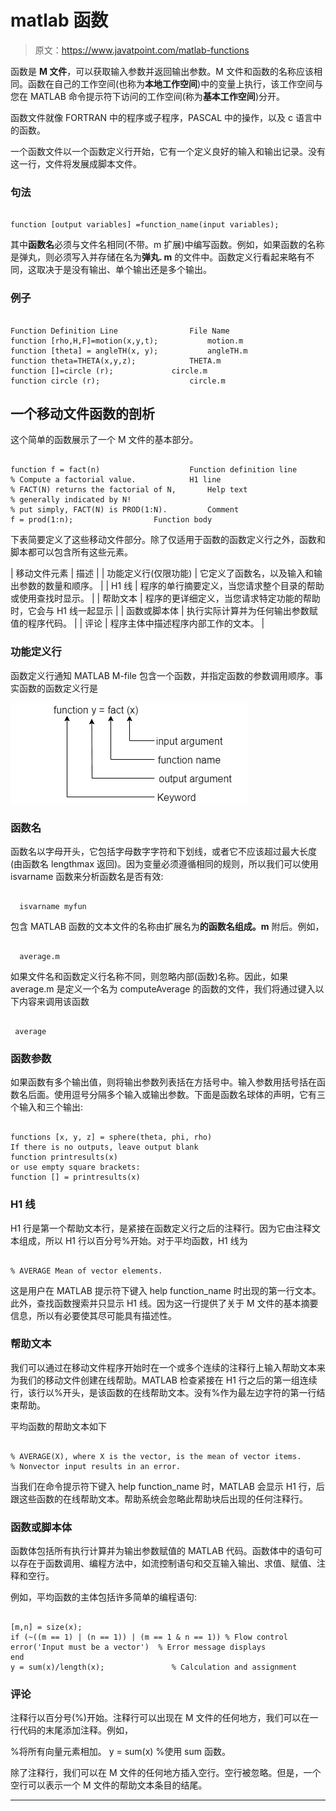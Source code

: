 # matlab 函数

> 原文：<https://www.javatpoint.com/matlab-functions>

函数是 **M 文件**，可以获取输入参数并返回输出参数。M 文件和函数的名称应该相同。函数在自己的工作空间(也称为**本地工作空间**)中的变量上执行，该工作空间与您在 MATLAB 命令提示符下访问的工作空间(称为**基本工作空间**)分开。

函数文件就像 FORTRAN 中的程序或子程序，PASCAL 中的操作，以及 c 语言中的函数。

一个函数文件以一个函数定义行开始，它有一个定义良好的输入和输出记录。没有这一行，文件将发展成脚本文件。

### 句法

```

function [output variables] =function_name(input variables); 

```

其中**函数名**必须与文件名相同(不带。m 扩展)中编写函数。例如，如果函数的名称是弹丸，则必须写入并存储在名为**弹丸. m** 的文件中。函数定义行看起来略有不同，这取决于是没有输出、单个输出还是多个输出。

### 例子

```

Function Definition Line				File Name
function [rho,H,F]=motion(x,y,t);			motion.m
function [theta] = angleTH(x, y);			angleTH.m
function theta=THETA(x,y,z);			THETA.m
function []=circle (r);				circle.m
function circle (r);					circle.m

```

## 一个移动文件函数的剖析

这个简单的函数展示了一个 M 文件的基本部分。

```

function f = fact(n) 					Function definition line
% Compute a factorial value. 			H1 line
% FACT(N) returns the factorial of N, 		Help text
% generally indicated by N!
% put simply, FACT(N) is PROD(1:N). 		Comment
f = prod(1:n); 					Function body

```

下表简要定义了这些移动文件部分。除了仅适用于函数的函数定义行之外，函数和脚本都可以包含所有这些元素。

| 移动文件元素 | 描述 |
| 功能定义行(仅限功能) | 它定义了函数名，以及输入和输出参数的数量和顺序。 |
| H1 线 | 程序的单行摘要定义，当您请求整个目录的帮助或使用查找时显示。 |
| 帮助文本 | 程序的更详细定义，当您请求特定功能的帮助时，它会与 H1 线一起显示 |
| 函数或脚本体 | 执行实际计算并为任何输出参数赋值的程序代码。 |
| 评论 | 程序主体中描述程序内部工作的文本。 |

### 功能定义行

函数定义行通知 MATLAB M-file 包含一个函数，并指定函数的参数调用顺序。事实函数的函数定义行是

![MATLAB Functions](img/2dfbb7dffcc5031d137d17e008a09833.png)

### 函数名

函数名以字母开头，它包括字母数字字符和下划线，或者它不应该超过最大长度(由函数名 lengthmax 返回)。因为变量必须遵循相同的规则，所以我们可以使用 isvarname 函数来分析函数名是否有效:

```

  isvarname myfun

```

包含 MATLAB 函数的文本文件的名称由扩展名为**的函数名组成。m** 附后。例如，

```

  average.m

```

如果文件名和函数定义行名称不同，则忽略内部(函数)名称。因此，如果 average.m 是定义一个名为 computeAverage 的函数的文件，我们将通过键入以下内容来调用该函数

```

 average

```

### 函数参数

如果函数有多个输出值，则将输出参数列表括在方括号中。输入参数用括号括在函数名后面。使用逗号分隔多个输入或输出参数。下面是函数名球体的声明，它有三个输入和三个输出:

```

functions [x, y, z] = sphere(theta, phi, rho)
If there is no outputs, leave output blank
function printresults(x)
or use empty square brackets:
function [] = printresults(x)

```

### H1 线

H1 行是第一个帮助文本行，是紧接在函数定义行之后的注释行。因为它由注释文本组成，所以 H1 行以百分号%开始。对于平均函数，H1 线为

```

% AVERAGE Mean of vector elements.

```

这是用户在 MATLAB 提示符下键入 help function_name 时出现的第一行文本。此外，查找函数搜索并只显示 H1 线。因为这一行提供了关于 M 文件的基本摘要信息，所以有必要使其尽可能具有描述性。

### 帮助文本

我们可以通过在移动文件程序开始时在一个或多个连续的注释行上输入帮助文本来为我们的移动文件创建在线帮助。MATLAB 检查紧接在 H1 行之后的第一组连续行，该行以%开头，是该函数的在线帮助文本。没有%作为最左边字符的第一行结束帮助。

平均函数的帮助文本如下

```

% AVERAGE(X), where X is the vector, is the mean of vector items.
% Nonvector input results in an error.

```

当我们在命令提示符下键入 help function_name 时，MATLAB 会显示 H1 行，后跟这些函数的在线帮助文本。帮助系统会忽略此帮助块后出现的任何注释行。

### 函数或脚本体

函数体包括所有执行计算并为输出参数赋值的 MATLAB 代码。函数体中的语句可以存在于函数调用、编程方法中，如流控制语句和交互输入输出、求值、赋值、注释和空行。

例如，平均函数的主体包括许多简单的编程语句:

```

[m,n] = size(x);
if (~((m == 1) | (n == 1)) | (m == 1 & n == 1)) % Flow control error('Input must be a vector')  % Error message displays 
end 
y = sum(x)/length(x); 				% Calculation and assignment

```

### 评论

注释行以百分号(%)开始。注释行可以出现在 M 文件的任何地方，我们可以在一行代码的末尾添加注释。例如，

%将所有向量元素相加。
y = sum(x) %使用 sum 函数。

除了注释行，我们可以在 M 文件的任何地方插入空行。空行被忽略。但是，一个空行可以表示一个 M 文件的帮助文本条目的结尾。

* * *